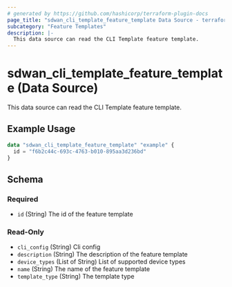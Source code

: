 ```yaml
---
# generated by https://github.com/hashicorp/terraform-plugin-docs
page_title: "sdwan_cli_template_feature_template Data Source - terraform-provider-sdwan"
subcategory: "Feature Templates"
description: |-
  This data source can read the CLI Template feature template.
---
```


# sdwan_cli_template_feature_template (Data Source)

This data source can read the CLI Template feature template.

## Example Usage

```terraform
data "sdwan_cli_template_feature_template" "example" {
  id = "f6b2c44c-693c-4763-b010-895aa3d236bd"
}
```

<!-- schema generated by tfplugindocs -->
## Schema

### Required

- `id` (String) The id of the feature template

### Read-Only

- `cli_config` (String) Cli config
- `description` (String) The description of the feature template
- `device_types` (List of String) List of supported device types
- `name` (String) The name of the feature template
- `template_type` (String) The template type


